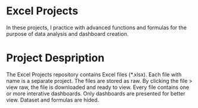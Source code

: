 # Excel Projects
In these projects, I practice with advanced functions and formulas for the purpose of data analysis and dashboard creation.

# Project Despription
The Excel Projects repository contains Excel files (*.xlsx).
Each file with name is a separate project.
The files are stored as raw. By clicking the file > view raw, the file is downloaded and ready to view.
Every file contains one or more interative dashboards. Only dashboards are presented for better view. Dataset and formulas are hided.

